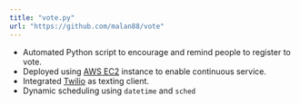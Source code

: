 ```yaml
---
title: "vote.py"
url: "https://github.com/malan88/vote"
---
```


- Automated Python script to encourage and remind people to register to vote.
- Deployed using [AWS EC2][0] instance to enable continuous service.
- Integrated [Twilio][1] as texting client.
- Dynamic scheduling using `datetime` and `sched`

[0]: https://aws.amazon.com/ec2/
[1]: https://www.twilio.com/
